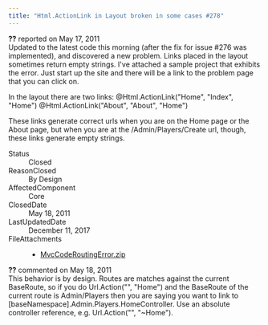 ```yaml
---
title: "Html.ActionLink in Layout broken in some cases #278"
---
```

<div class="issue-report">
   <div class="issue-header"><b>??</b> reported on 
      <time datetime="2011-05-17T09:14:40.02-07:00" title="2011-05-17T09:14:40.02-07:00">May 17, 2011</time>
   </div>
   <div class="issue-message" markdown="1">Updated to the latest code this morning (after the fix for issue #276 was implemented), and discovered a new problem.  Links placed in the layout sometimes return empty strings.  I've attached a sample project that exhibits the error.  Just start up the site and there will be a link to the problem page that you can click on.

In the layout there are two links:
@Html.ActionLink("Home", "Index", "Home")
@Html.ActionLink("About", "About", "Home")

These links generate correct urls when you are on the Home page or the About page, but when you are at the /Admin/Players/Create url, though, these links generate empty strings.</div>
   <div class="issue-footer">
      <dl>
         <dt>Status</dt>
         <dd>Closed</dd>
         <dt>ReasonClosed</dt>
         <dd>By Design</dd>
         <dt>AffectedComponent</dt>
         <dd>Core</dd>
         <dt>ClosedDate</dt>
         <dd>
            <time datetime="2011-05-18T08:42:27.853-07:00" title="2011-05-18T08:42:27.853-07:00">May 18, 2011</time>
         </dd>
         <dt>LastUpdatedDate</dt>
         <dd>
            <time datetime="2017-12-11T02:15:56.247-08:00" title="2017-12-11T02:15:56.247-08:00">December 11, 2017</time>
         </dd>
         <dt>FileAttachments</dt>
         <dd>
            <ul>
               <li><a href="attachments/278/MvcCodeRoutingError.zip">MvcCodeRoutingError.zip</a></li>
            </ul>
         </dd>
      </dl>
   </div>
</div>
<div id="comment-77659" class="issue-comment">
   <div class="issue-header"><b>??</b> commented on 
      <time datetime="2011-05-18T08:40:54.377-07:00" title="2011-05-18T08:40:54.377-07:00">May 18, 2011</time>
   </div>
   <div class="issue-message" markdown="1">This behavior is by design. Routes are matches against the current BaseRoute, so if you do Url.Action("", "Home") and the BaseRoute of the current route is Admin/Players then you are saying you want to link to [baseNamespace].Admin.Players.HomeController. Use an absolute controller reference, e.g. Url.Action("", "~Home").</div>
</div>